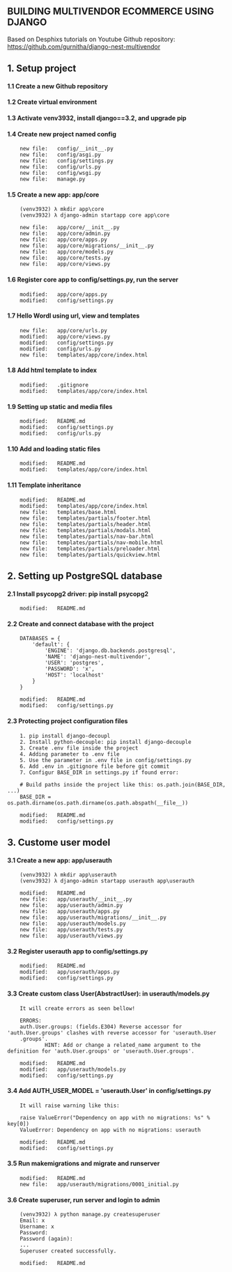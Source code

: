 ## BUILDING MULTIVENDOR ECOMMERCE USING DJANGO
Based on Desphixs tutorials on Youtube
Github repository: https://github.com/gurnitha/django-nest-multivendor


## 1. Setup project

#### 1.1 Create a new Github repository 

#### 1.2 Create virtual environment

#### 1.3 Activate venv3932, install django==3.2, and upgrade pip 

#### 1.4 Create new project named config

        new file:   config/__init__.py
        new file:   config/asgi.py
        new file:   config/settings.py
        new file:   config/urls.py
        new file:   config/wsgi.py
        new file:   manage.py

#### 1.5 Create a new app: app/core

        (venv3932) λ mkdir app\core
        (venv3932) λ django-admin startapp core app\core

        new file:   app/core/__init__.py
        new file:   app/core/admin.py
        new file:   app/core/apps.py
        new file:   app/core/migrations/__init__.py
        new file:   app/core/models.py
        new file:   app/core/tests.py
        new file:   app/core/views.py

#### 1.6 Register core app to config/settings.py, run the server

        modified:   app/core/apps.py
        modified:   config/settings.py

#### 1.7 Hello Wordl using url, view and templates

        new file:   app/core/urls.py
        modified:   app/core/views.py
        modified:   config/settings.py
        modified:   config/urls.py
        new file:   templates/app/core/index.html

#### 1.8 Add html template to index

        modified:   .gitignore
        modified:   templates/app/core/index.html

#### 1.9 Setting up static and media files

        modified:   README.md
        modified:   config/settings.py
        modified:   config/urls.py

#### 1.10 Add and loading static files

        modified:   README.md
        modified:   templates/app/core/index.html

#### 1.11 Template inheritance

        modified:   README.md
        modified:   templates/app/core/index.html
        new file:   templates/base.html
        new file:   templates/partials/footer.html
        new file:   templates/partials/header.html
        new file:   templates/partials/modals.html
        new file:   templates/partials/nav-bar.html
        new file:   templates/partials/nav-mobile.html
        new file:   templates/partials/preloader.html
        new file:   templates/partials/quickview.html

## 2. Setting up PostgreSQL database

#### 2.1 Install psycopg2 driver: pip install psycopg2

        modified:   README.md

#### 2.2 Create and connect database with the project

        DATABASES = {
            'default': {
                'ENGINE': 'django.db.backends.postgresql',
                'NAME': 'django-nest-multivendor',
                'USER': 'postgres',
                'PASSWORD': 'x',
                'HOST': 'localhost'
            }
        }

        modified:   README.md
        modified:   config/settings.py

#### 2.3 Protecting project configuration files

        1. pip install django-decoupl
        2. Install python-decouple: pip install django-decouple
        3. Create .env file inside the project
        4. Adding parameter to .env file
        5. Use the parameter in .env file in config/settings.py
        6. Add .env in .gitignore file before git commit
        7. Configur BASE_DIR in settings.py if found error:
        
        # Build paths inside the project like this: os.path.join(BASE_DIR, ...)
        BASE_DIR = os.path.dirname(os.path.dirname(os.path.abspath(__file__))

        modified:   README.md
        modified:   config/settings.py

## 3. Custome user model

#### 3.1 Create a new app: app/userauth

        (venv3932) λ mkdir app\userauth
        (venv3932) λ django-admin startapp userauth app\userauth

        modified:   README.md
        new file:   app/userauth/__init__.py
        new file:   app/userauth/admin.py
        new file:   app/userauth/apps.py
        new file:   app/userauth/migrations/__init__.py
        new file:   app/userauth/models.py
        new file:   app/userauth/tests.py
        new file:   app/userauth/views.py

#### 3.2 Register userauth app to config/settings.py

        modified:   README.md
        modified:   app/userauth/apps.py
        modified:   config/settings.py

#### 3.3 Create custom class User(AbstractUser): in userauth/models.py

        It will create errors as seen bellow!

        ERRORS:                                                                                                                 
        auth.User.groups: (fields.E304) Reverse accessor for 'auth.User.groups' clashes with reverse accessor for 'userauth.User
        .groups'.                                                                                                               
                HINT: Add or change a related_name argument to the definition for 'auth.User.groups' or 'userauth.User.groups'. 

        modified:   README.md
        modified:   app/userauth/models.py
        modified:   config/settings.py

#### 3.4 Add AUTH_USER_MODEL = 'userauth.User' in config/settings.py

        It will raise warning like this:

        raise ValueError("Dependency on app with no migrations: %s" % key[0])
        ValueError: Dependency on app with no migrations: userauth
        
        modified:   README.md
        modified:   config/settings.py

#### 3.5 Run makemigrations and migrate and runserver

        modified:   README.md
        new file:   app/userauth/migrations/0001_initial.py

#### 3.6 Create superuser, run server and login to admin

        (venv3932) λ python manage.py createsuperuser
        Email: x
        Username: x
        Password:
        Password (again):
        ...
        Superuser created successfully.

        modified:   README.md